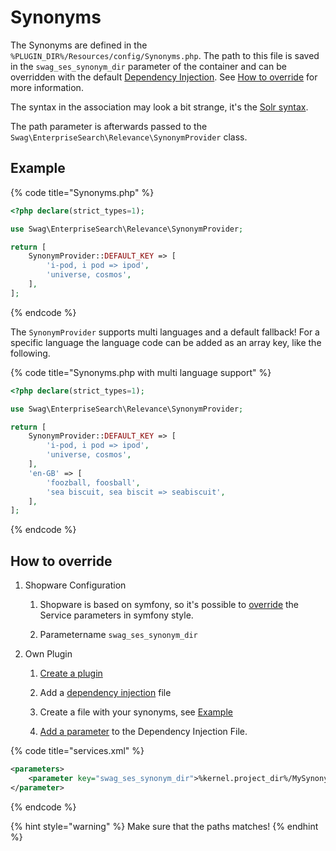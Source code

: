 # Synonyms

The Synonyms are defined in the `%PLUGIN_DIR%/Resources/config/Synonyms.php`. The path to this file is saved in the `swag_ses_synonym_dir` parameter of the container and can be overridden with the default [Dependency Injection](../../../../guides/plugins/plugins/plugin-fundamentals/add-plugin-dependencies.md).
See [How to override](#how-to-override) for more information.

The syntax in the association may look a bit strange, it's the [Solr syntax](https://www.elastic.co/guide/en/elasticsearch/reference/current/analysis-synonym-tokenfilter.html#_solr_synonyms).

The path parameter is afterwards passed to the `Swag\EnterpriseSearch\Relevance\SynonymProvider` class.

## Example

{% code title="Synonyms.php" %}
```php
<?php declare(strict_types=1);

use Swag\EnterpriseSearch\Relevance\SynonymProvider;

return [
    SynonymProvider::DEFAULT_KEY => [
        'i-pod, i pod => ipod',
        'universe, cosmos',
    ],
];
```
{% endcode %}

The `SynonymProvider` supports multi languages and a default fallback!
For a specific language the language code can be added as an array key, like the following.

{% code title="Synonyms.php with multi language support" %}
```php
<?php declare(strict_types=1);

use Swag\EnterpriseSearch\Relevance\SynonymProvider;

return [
    SynonymProvider::DEFAULT_KEY => [
        'i-pod, i pod => ipod',
        'universe, cosmos',
    ],
    'en-GB' => [
        'foozball, foosball',
        'sea biscuit, sea biscit => seabiscuit',
    ],
];
```
{% endcode %}

## How to override

1. Shopware Configuration

   1. Shopware is based on symfony, so it's possible to [override](https://symfony.com/doc/2.0/cookbook/bundles/override.html#services-configuration) the Service parameters in symfony style.
  
   2. Parametername `swag_ses_synonym_dir`

2. Own Plugin
   1. [Create a plugin](../../../../guides/plugins/plugin-plugins/plugin-base-guide.md)

   2. Add a [dependency injection](../../../../guides/plugins/plugins/plugin-fundamentals/dependency-injection.md#injecting-another-service) file

   3. Create a file with your synonyms, see [Example](#example)

   4. [Add a parameter](https://symfony.com/doc/2.0/cookbook/bundles/override.html#services-configuration) to the Dependency Injection File.

{% code title="services.xml" %}
```xml
<parameters>
    <parameter key="swag_ses_synonym_dir">%kernel.project_dir%/MySynonyms.php</parameter>
</parameter>
```
{% endcode %}

{% hint style="warning" %}
Make sure that the paths matches!
{% endhint %}
